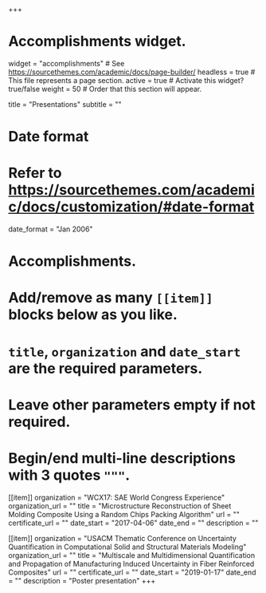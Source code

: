 
+++
# Accomplishments widget.
widget = "accomplishments"  # See https://sourcethemes.com/academic/docs/page-builder/
headless = true  # This file represents a page section.
active = true  # Activate this widget? true/false
weight = 50  # Order that this section will appear.

title = "Presentations"
subtitle = ""

# Date format
#   Refer to https://sourcethemes.com/academic/docs/customization/#date-format
date_format = "Jan 2006"

# Accomplishments.
#   Add/remove as many `[[item]]` blocks below as you like.
#   `title`, `organization` and `date_start` are the required parameters.
#   Leave other parameters empty if not required.
#   Begin/end multi-line descriptions with 3 quotes `"""`.

[[item]]
  organization = "WCX17: SAE World Congress Experience"
  organization_url = ""
  title = "Microstructure Reconstruction of Sheet Molding Composite Using a Random Chips Packing Algorithm"
  url = ""
  certificate_url = ""
  date_start = "2017-04-06"
  date_end = ""
  description = ""
  
[[item]]
  organization = "USACM Thematic Conference on Uncertainty Quantification in Computational Solid and Structural Materials Modeling"
  organization_url = ""
  title = "Multiscale and Multidimensional Quantification and Propagation of Manufacturing Induced Uncertainty in Fiber Reinforced Composites"
  url = ""
  certificate_url = ""
  date_start = "2019-01-17"
  date_end = ""
  description = "Poster presentation"
+++
